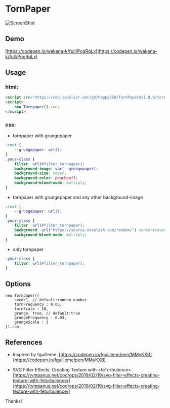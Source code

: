# TornPaper 
 
![ScreenShot](./assets/screenshot.jpg?raw=true "TornPaper.js")
 
## Demo 
[https://codepen.io/wakana-k/full/PogRqLx](https://codepen.io/wakana-k/full/PogRqLx)
 
 
## Usage 
### html:
```html
<script src="https://cdn.jsdelivr.net/gh/happy358/TornPaper@v1.0.0/tornpaper.min.js"></script>
<script>
    new Tornpaper().run;
</script>
```

### css:
 
* tornpaper with grungepaper 
```css
:root {
    --grungepaper: url();
}
.your-class {
    filter: url(#filter_tornpaper);
    background-image: var(--grungepaper);
    background-size: cover;
    background-color: peachpuff;
    background-blend-mode: multiply;
}
```

 
* tornpaper with grungepaper and any other background-image
```css
:root {
    --grungepaper: url();
}
.your-class {
    filter: url(#filter_tornpaper);
    background: url("https://source.unsplash.com/random/") center/cover, var(--grungepaper) center/cover repeat;
    background-blend-mode: multiply;
}
```


* only tornpaper 
```css
.your-class {
    filter: url(#filter_tornpaper);
}
```

 
## Options 
```
new Tornpaper({
    seed:1, // default:random number
    tornFrequency : 0.05,
    tornScale : 10,
    grunge: true, // default:true
    grungeFrequency : 0.03,
    grungeScale : 3
}).run;
```
## References 
- Inspired by fguilleme. 
[https://codepen.io/fguilleme/pen/MMyKXB](https://codepen.io/fguilleme/pen/MMyKXB)  
 
- SVG Filter Effects: Creating Texture with &lt;feTurbulence&gt; 
[https://tympanus.net/codrops/2019/02/19/svg-filter-effects-creating-texture-with-feturbulence/](https://tympanus.net/codrops/2019/02/19/svg-filter-effects-creating-texture-with-feturbulence/) 
 
Thanks! 
